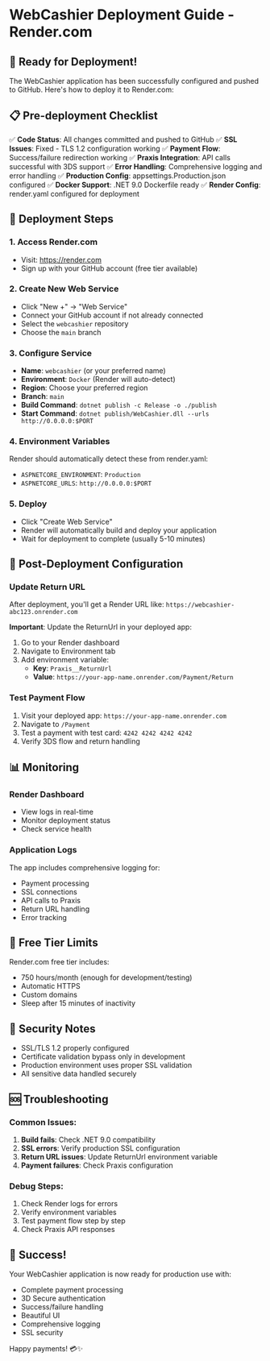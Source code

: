 # WebCashier Deployment Guide - Render.com

## 🎉 Ready for Deployment!

The WebCashier application has been successfully configured and pushed to GitHub. Here's how to deploy it to Render.com:

## 📋 Pre-deployment Checklist

✅ **Code Status**: All changes committed and pushed to GitHub
✅ **SSL Issues**: Fixed - TLS 1.2 configuration working
✅ **Payment Flow**: Success/failure redirection working
✅ **Praxis Integration**: API calls successful with 3DS support
✅ **Error Handling**: Comprehensive logging and error handling
✅ **Production Config**: appsettings.Production.json configured
✅ **Docker Support**: .NET 9.0 Dockerfile ready
✅ **Render Config**: render.yaml configured for deployment

## 🚀 Deployment Steps

### 1. Access Render.com
- Visit: https://render.com
- Sign up with your GitHub account (free tier available)

### 2. Create New Web Service
- Click "New +" → "Web Service"
- Connect your GitHub account if not already connected
- Select the `webcashier` repository
- Choose the `main` branch

### 3. Configure Service
- **Name**: `webcashier` (or your preferred name)
- **Environment**: `Docker` (Render will auto-detect)
- **Region**: Choose your preferred region
- **Branch**: `main`
- **Build Command**: `dotnet publish -c Release -o ./publish`
- **Start Command**: `dotnet publish/WebCashier.dll --urls http://0.0.0.0:$PORT`

### 4. Environment Variables
Render should automatically detect these from render.yaml:
- `ASPNETCORE_ENVIRONMENT`: `Production`
- `ASPNETCORE_URLS`: `http://0.0.0.0:$PORT`

### 5. Deploy
- Click "Create Web Service"
- Render will automatically build and deploy your application
- Wait for deployment to complete (usually 5-10 minutes)

## 🔧 Post-Deployment Configuration

### Update Return URL
After deployment, you'll get a Render URL like: `https://webcashier-abc123.onrender.com`

**Important**: Update the ReturnUrl in your deployed app:
1. Go to your Render dashboard
2. Navigate to Environment tab
3. Add environment variable:
   - **Key**: `Praxis__ReturnUrl`
   - **Value**: `https://your-app-name.onrender.com/Payment/Return`

### Test Payment Flow
1. Visit your deployed app: `https://your-app-name.onrender.com`
2. Navigate to `/Payment`
3. Test a payment with test card: `4242 4242 4242 4242`
4. Verify 3DS flow and return handling

## 📊 Monitoring

### Render Dashboard
- View logs in real-time
- Monitor deployment status
- Check service health

### Application Logs
The app includes comprehensive logging for:
- Payment processing
- SSL connections
- API calls to Praxis
- Return URL handling
- Error tracking

## 🎯 Free Tier Limits

Render.com free tier includes:
- 750 hours/month (enough for development/testing)
- Automatic HTTPS
- Custom domains
- Sleep after 15 minutes of inactivity

## 🔐 Security Notes

- SSL/TLS 1.2 properly configured
- Certificate validation bypass only in development
- Production environment uses proper SSL validation
- All sensitive data handled securely

## 🆘 Troubleshooting

### Common Issues:
1. **Build fails**: Check .NET 9.0 compatibility
2. **SSL errors**: Verify production SSL configuration
3. **Return URL issues**: Update ReturnUrl environment variable
4. **Payment failures**: Check Praxis configuration

### Debug Steps:
1. Check Render logs for errors
2. Verify environment variables
3. Test payment flow step by step
4. Check Praxis API responses

## 🎊 Success!

Your WebCashier application is now ready for production use with:
- Complete payment processing
- 3D Secure authentication
- Success/failure handling
- Beautiful UI
- Comprehensive logging
- SSL security

Happy payments! 💳✨

